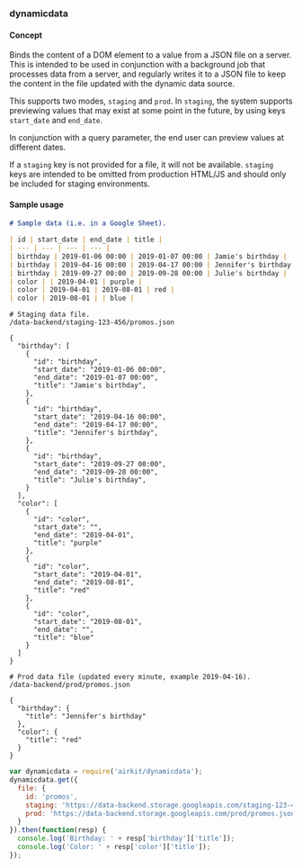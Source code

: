 ### dynamicdata

#### Concept

Binds the content of a DOM element to a value from a JSON file on a server.
This is intended to be used in conjunction with a background job that processes
data from a server, and regularly writes it to a JSON file to keep the content
in the file updated with the dynamic data source.

This supports two modes, `staging` and `prod`. In `staging`, the system
supports previewing values that may exist at some point in the future, by using
keys `start_date` and `end_date`.

In conjunction with a query parameter, the end user can preview values at
different dates.

If a `staging` key is not provided for a file, it will not be available.
`staging` keys are intended to be omitted from production HTML/JS and should
only be included for staging environments.

#### Sample usage

```markdown
# Sample data (i.e. in a Google Sheet).

| id | start_date | end_date | title |
| --- | --- | --- | --- |
| birthday | 2019-01-06 00:00 | 2019-01-07 00:00 | Jamie's birthday |
| birthday | 2019-04-16 00:00 | 2019-04-17 00:00 | Jennifer's birthday |
| birthday | 2019-09-27 00:00 | 2019-09-28 00:00 | Julie's birthday |
| color | | 2019-04-01 | purple |
| color | 2019-04-01 | 2019-08-01 | red |
| color | 2019-08-01 | | blue |
```

```
# Staging data file.
/data-backend/staging-123-456/promos.json

{
  "birthday": [
    {
      "id": "birthday",
      "start_date": "2019-01-06 00:00",
      "end_date": "2019-01-07 00:00",
      "title": "Jamie's birthday",
    },
    {
      "id": "birthday",
      "start_date": "2019-04-16 00:00",
      "end_date": "2019-04-17 00:00",
      "title": "Jennifer's birthday",
    },
    {
      "id": "birthday",
      "start_date": "2019-09-27 00:00",
      "end_date": "2019-09-28 00:00",
      "title": "Julie's birthday",
    }
  ],
  "color": [
    {
      "id": "color",
      "start_date": "",
      "end_date": "2019-04-01",
      "title": "purple"
    },
    {
      "id": "color",
      "start_date": "2019-04-01",
      "end_date": "2019-08-01",
      "title": "red"
    },
    {
      "id": "color",
      "start_date": "2019-08-01",
      "end_date": "",
      "title": "blue"
    }
  ]
}
```

```
# Prod data file (updated every minute, example 2019-04-16).
/data-backend/prod/promos.json

{
  "birthday": {
    "title": "Jennifer's birthday"
  },
  "color": {
    "title": "red"
  }
}
```

```javascript
var dynamicdata = require('airkit/dynamicdata');
dynamicdata.get({
  file: {
    id: 'promos',
    staging: 'https://data-backend.storage.googleapis.com/staging-123-456/promos.json'
    prod: 'https://data-backend.storage.googleapis.com/prod/promos.json'
  }
}).then(function(resp) {
  console.log('Birthday: ' + resp['birthday']['title']);
  console.log('Color: ' + resp['color']['title']);
});
```
